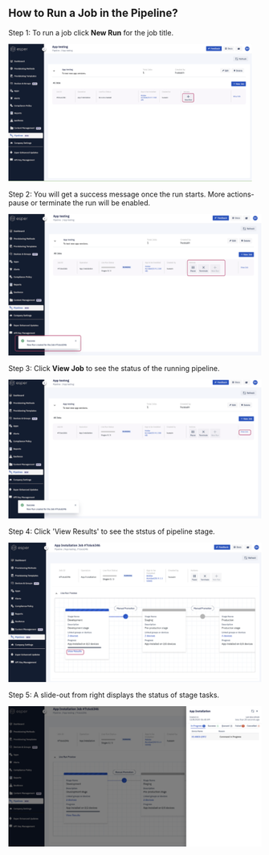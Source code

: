 ## How to Run a Job in the Pipeline?

  

Step 1: To run a job click **New Run** for the job title.

  

![add button](./images/runjob/1-run.png)

  

Step 2: You will get a success message once the run starts. More actions- pause or terminate the run will be enabled.

![pause and terminate buttons](./images/runjob/2-pause.png)

  

Step 3: Click **View Job** to see the status of the running pipeline.

  

![view job](./images/runjob/3-pipelineststus.png)

  
  

Step 4: Click 'View Results' to see the ststus of pipeline stage.

  

![ststus](./images/runjob/5-pipeline.png)

  

Step 5: A slide-out from right displays the status of stage tasks.

  

![stage task](./images/runjob/6-view.png)